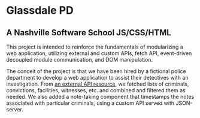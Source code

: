 # Glassdale PD

## A Nashville Software School JS/CSS/HTML
This project is intended to reinforce the fundamentals of modularizing a web application, utilizing external and custom APIs, fetch API, event-driven decoupled module communication, and DOM manipulation.

The conceit of the project is that we have been hired by a fictional police department to develop a web application to assist their detectives with an investigation. From [an external API resource](http://criminals.glassdale.us), we fetched lists of criminals, convictions, facilities, witnesses, etc. and combined and filtered them as needed. We also added a note-taking component that timestamps the notes associated with particular criminals, using a custom API served with JSON-server.
